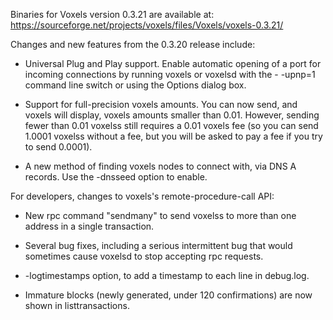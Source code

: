 Binaries for Voxels version 0.3.21 are available at:
  https://sourceforge.net/projects/voxels/files/Voxels/voxels-0.3.21/

Changes and new features from the 0.3.20 release include:

* Universal Plug and Play support.  Enable automatic opening of a port for incoming connections by running voxels or voxelsd with the - -upnp=1 command line switch or using the Options dialog box.

* Support for full-precision voxels amounts.  You can now send, and voxels will display, voxels amounts smaller than 0.01.  However, sending fewer than 0.01 voxelss still requires a 0.01 voxels fee (so you can send 1.0001 voxelss without a fee, but you will be asked to pay a fee if you try to send 0.0001).

* A new method of finding voxels nodes to connect with, via DNS A records. Use the -dnsseed option to enable.

For developers, changes to voxels's remote-procedure-call API:

* New rpc command "sendmany" to send voxelss to more than one address in a single transaction.

* Several bug fixes, including a serious intermittent bug that would sometimes cause voxelsd to stop accepting rpc requests. 

* -logtimestamps option, to add a timestamp to each line in debug.log.

* Immature blocks (newly generated, under 120 confirmations) are now shown in listtransactions.
